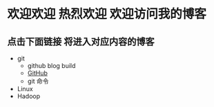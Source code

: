# 欢迎欢迎 热烈欢迎  欢迎访问我的博客
## 点击下面链接 将进入对应内容的博客
- git
	- github blog build
	- [GitHub](https://hwrbjdsj.github.io/1)
	- git 命令
- Linux
- Hadoop
